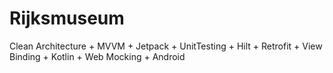 # Rijksmuseum
Clean Architecture + MVVM + Jetpack + UnitTesting + Hilt + Retrofit + View Binding + Kotlin + Web Mocking + Android
